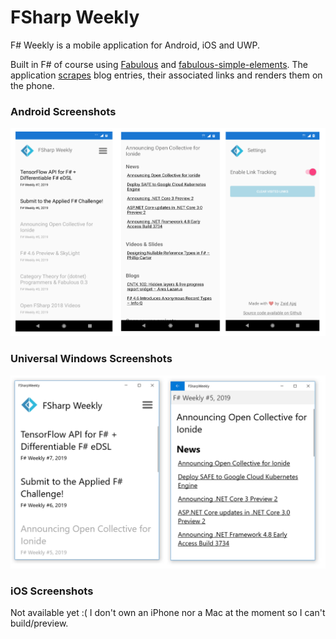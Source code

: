 # FSharp Weekly

F# Weekly is a mobile application for Android, iOS and UWP. 

Built in F# of course using [Fabulous](https://github.com/fsprojects/Fabulous) and [fabulous-simple-elements](https://github.com/Zaid-Ajaj/fabulous-simple-elements). The application [scrapes](https://github.com/Zaid-Ajaj/fsharp-weekly/blob/master/FSharpWeekly/Scraper.fs) blog entries, their associated links and renders them on the phone. 

### Android Screenshots
![](screenshots.png)

### Universal Windows Screenshots 
![](uwp.png)

### iOS Screenshots
Not available yet :( I don't own an iPhone nor a Mac at the moment so I can't build/preview.